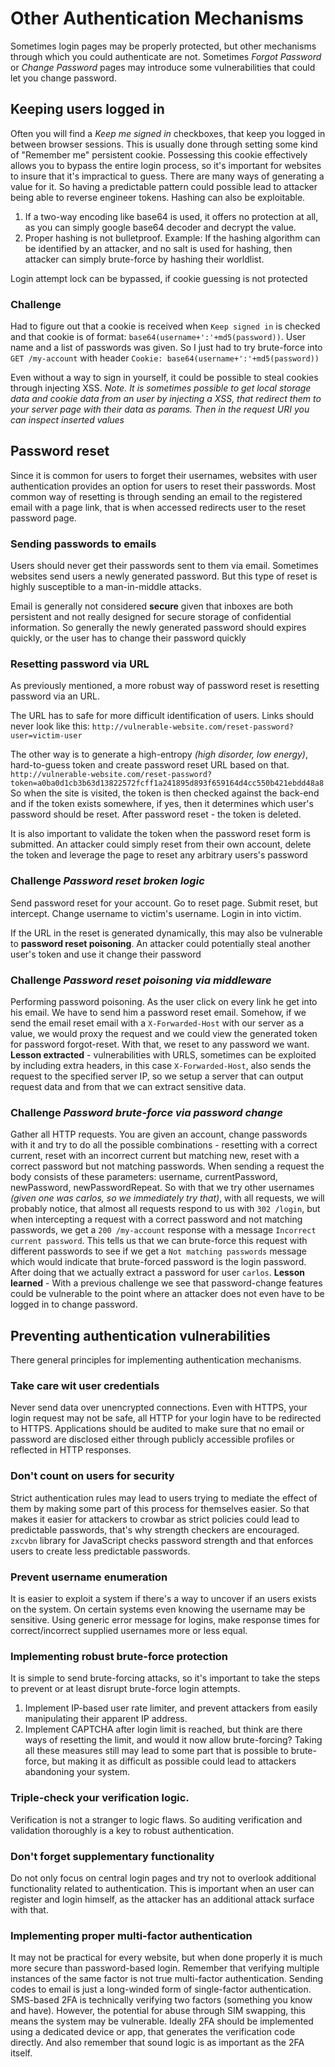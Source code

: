 # Other Authentication Mechanisms

Sometimes login pages may be properly protected, but other mechanisms through which you could authenticate are not. Sometimes *Forgot Password* or *Change Password* pages may introduce some vulnerabilities that could let you change password.

## Keeping users logged in

Often you will find a *Keep me signed in* checkboxes, that keep you logged in between browser sessions. This is usually done through setting some kind of "Remember me" persistent cookie. Possessing this cookie effectively allows you to bypass the entire login process, so it's important for websites to insure that it's impractical to guess. 
There are many ways of generating a value for it. So having a predictable pattern could possible lead to attacker being able to reverse engineer tokens.
Hashing can also be exploitable. 
1. If a two-way encoding like base64 is used, it offers no protection at all, as you can simply google base64 decoder and decrypt the value. 
2. Proper hashing is not bulletproof. Example: If the hashing algorithm can be identified by an attacker, and no salt is used for hashing, then attacker can simply brute-force by hashing their worldlist.

Login attempt lock can be bypassed, if cookie guessing is not protected

### Challenge
Had to figure out that a cookie is received when `Keep signed in` is checked and that cookie is of format: `base64(username+':'+md5(password))`. User name and a list of passwords was given. So I just had to try brute-force into `GET /my-account` with header `Cookie: base64(username+':'+md5(password))`

Even without a way to sign in yourself, it could be possible to steal cookies through injecting XSS.
*Note. It is sometimes possible to get local storage data and cookie data from an user by injecting a XSS, that redirect them to your server page with their data as params. Then in the request URI you can inspect inserted values*

## Password reset
Since it is common for users to forget their usernames, websites with user authentication provides an option for users to reset their passwords. Most common way of resetting is through sending an email to the registered email with a page link, that is when accessed redirects user to the reset password page.

### Sending passwords to emails
Users should never get their passwords sent to them via email. Sometimes websites send users a newly generated password. But this type of reset is highly susceptible to a man-in-middle attacks.

Email is generally not considered **secure** given that inboxes are both persistent and not really designed for secure storage of confidential information. So generally the newly generated password should expires quickly, or the user has to change their password quickly

### Resetting password via URL

As previously mentioned, a more robust way of password reset is resetting password via an URL.

The URL has to safe for more difficult identification of users. Links should never look like this:
`http://vulnerable-website.com/reset-password?user=victim-user`

The other way is to generate a high-entropy *(high disorder, low energy)*, hard-to-guess token and create password reset URL based on that.
`http://vulnerable-website.com/reset-password?token=a0ba0d1cb3b63d13822572fcff1a241895d893f659164d4cc550b421ebdd48a8`
So when the site is visited, the token is then checked against the back-end and if the token exists somewhere, if yes, then it determines which user's password should be reset. After password reset - the token is deleted.

It is also important to validate the token when the password reset form is submitted. An attacker could simply reset from their own account, delete the token and leverage the page to reset any arbitrary users's password

### Challenge *Password reset broken logic*
Send password reset for your account. Go to reset page. Submit reset, but intercept. Change username to victim's username. Login in into victim.

If the URL in the reset is generated dynamically, this may also be vulnerable to **password reset poisoning**. An attacker could potentially steal another user's token and use it change their password

### Challenge *Password reset poisoning via middleware*
Performing password poisoning. As the user click on every link he get into his email. We have to send him a password reset email. Somehow, if we send the email reset email with a `X-Forwarded-Host` with our server as a value, we would proxy the request and we could view the generated token for password forgot-reset. With that, we reset to any password we want. 
**Lesson extracted** - vulnerabilities with URLS, sometimes can be exploited by including extra headers, in this case `X-Forwarded-Host`, also sends the request to the specified server IP, so we setup a server that can output request data and from that we can extract sensitive data. 

### Challenge *Password brute-force via password change*
Gather all HTTP requests. You are given an account, change passwords with it and try to do all the possible combinations - resetting with a correct current, reset with an incorrect current but matching new, reset with a correct password but not matching passwords. When sending a request the body consists of these parameters: username, currentPassword, newPassword, newPasswordRepeat. So with that we try other usernames *(given one was carlos, so we immediately try that)*, with all requests, we will probably notice, that almost all requests respond to us with `302 /login`, but when intercepting a request with a correct password and not matching passwords, we get a `200 /my-account` response with a message `Incorrect current password`. This tells us that we can brute-force this request with different passwords to see if we get a `Not matching passwords` message which would indicate that brute-forced password is the login password. After doing that we actually extract a password for user `carlos`.
**Lesson learned** - With a previous challenge we see that password-change features could be vulnerable to the point where an attacker does not even have to be logged in to change password. 

## Preventing authentication vulnerabilities
There general principles for implementing authentication mechanisms.
### Take care wit user credentials
Never send data over unencrypted connections. Even with HTTPS, your login request may not be safe, all HTTP for your login have to be redirected to HTTPS.
Applications should be audited to make sure that no email or password are disclosed either through publicly accessible profiles or reflected in HTTP responses.
### Don't count on users for security
Strict authentication rules may lead to users trying to mediate the effect of them by making some part of this process for themselves easier. So that makes it easier for attackers to crowbar as strict policies could lead to predictable passwords, that's why strength checkers are encouraged. `zxcvbn` library for JavaScript checks password strength and that enforces users to create less predictable passwords.
### Prevent username enumeration
It is easier to exploit a system if there's a way to uncover if an users exists on the system. On certain systems even knowing the username may be sensitive.
Using generic error message for logins, make response times for correct/incorrect supplied usernames more or less equal.
### Implementing robust brute-force protection
It is simple to send brute-forcing attacks, so it's important to take the steps to prevent or at least disrupt brute-force login attempts.
1. Implement IP-based user rate limiter, and prevent attackers from easily manipulating their apparent IP address.
2. Implement CAPTCHA after login limit is reached, but think are there ways of resetting the limit, and would it now allow brute-forcing?
Taking all these measures still may lead to some part that is possible to brute-force, but making it as difficult as possible could lead to attackers abandoning your system.
### Triple-check your verification logic.
Verification is not a stranger to logic flaws. So auditing verification and validation thoroughly is a key to robust authentication.
### Don't forget supplementary functionality
Do not only focus on central login pages and try not to overlook additional functionality related to authentication. This is important when an user can register and login himself, as the attacker has an additional attack surface with that.
### Implementing proper multi-factor authentication
It may not be practical for every website, but when done properly it is much more secure than password-based login. Remember that verifying multiple instances of the same factor is not true multi-factor authentication. Sending codes to email is just a long-winded form of single-factor authentication.
SMS-based 2FA is technically verifying two factors (something you know and have). However, the potential for abuse through SIM swapping, this means the system may be vulnerable.
Ideally 2FA should be implemented using a dedicated device or app, that generates the verification code directly. 
And also remember that sound logic is as important as the 2FA itself.  